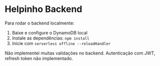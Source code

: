 # Helpinho Backend

Para rodar o backend localmente:

1. Baixe e configure o DynamoDB local
2. Instale as dependências: `npm install`
3. Inicie com `serverless offline --reloadHandler`

Não implementei muitas validações no backend.
Autenticação com JWT, refresh token não implementado.
